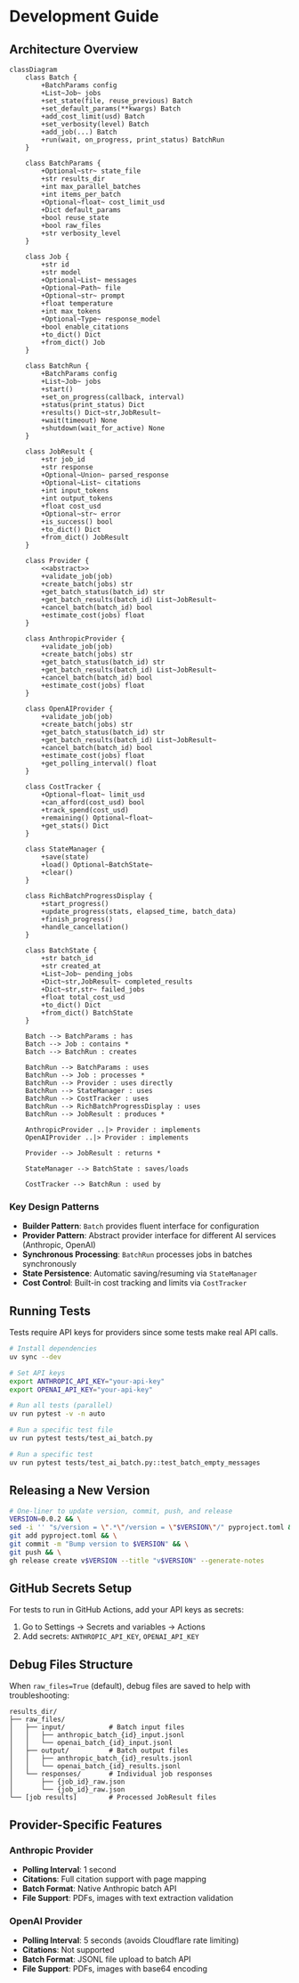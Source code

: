 # Development Guide

## Architecture Overview

```mermaid
classDiagram
    class Batch {
        +BatchParams config
        +List~Job~ jobs
        +set_state(file, reuse_previous) Batch
        +set_default_params(**kwargs) Batch
        +add_cost_limit(usd) Batch
        +set_verbosity(level) Batch
        +add_job(...) Batch
        +run(wait, on_progress, print_status) BatchRun
    }
    
    class BatchParams {
        +Optional~str~ state_file
        +str results_dir
        +int max_parallel_batches
        +int items_per_batch
        +Optional~float~ cost_limit_usd
        +Dict default_params
        +bool reuse_state
        +bool raw_files
        +str verbosity_level
    }
    
    class Job {
        +str id
        +str model
        +Optional~List~ messages
        +Optional~Path~ file
        +Optional~str~ prompt
        +float temperature
        +int max_tokens
        +Optional~Type~ response_model
        +bool enable_citations
        +to_dict() Dict
        +from_dict() Job
    }
    
    class BatchRun {
        +BatchParams config
        +List~Job~ jobs
        +start()
        +set_on_progress(callback, interval)
        +status(print_status) Dict
        +results() Dict~str,JobResult~
        +wait(timeout) None
        +shutdown(wait_for_active) None
    }
    
    class JobResult {
        +str job_id
        +str response
        +Optional~Union~ parsed_response
        +Optional~List~ citations
        +int input_tokens
        +int output_tokens
        +float cost_usd
        +Optional~str~ error
        +is_success() bool
        +to_dict() Dict
        +from_dict() JobResult
    }
    
    class Provider {
        <<abstract>>
        +validate_job(job)
        +create_batch(jobs) str
        +get_batch_status(batch_id) str
        +get_batch_results(batch_id) List~JobResult~
        +cancel_batch(batch_id) bool
        +estimate_cost(jobs) float
    }
    
    class AnthropicProvider {
        +validate_job(job)
        +create_batch(jobs) str
        +get_batch_status(batch_id) str
        +get_batch_results(batch_id) List~JobResult~
        +cancel_batch(batch_id) bool
        +estimate_cost(jobs) float
    }
    
    class OpenAIProvider {
        +validate_job(job)
        +create_batch(jobs) str
        +get_batch_status(batch_id) str
        +get_batch_results(batch_id) List~JobResult~
        +cancel_batch(batch_id) bool
        +estimate_cost(jobs) float
        +get_polling_interval() float
    }
    
    class CostTracker {
        +Optional~float~ limit_usd
        +can_afford(cost_usd) bool
        +track_spend(cost_usd)
        +remaining() Optional~float~
        +get_stats() Dict
    }
    
    class StateManager {
        +save(state)
        +load() Optional~BatchState~
        +clear()
    }
    
    class RichBatchProgressDisplay {
        +start_progress()
        +update_progress(stats, elapsed_time, batch_data)
        +finish_progress()
        +handle_cancellation()
    }
    
    class BatchState {
        +str batch_id
        +str created_at
        +List~Job~ pending_jobs
        +Dict~str,JobResult~ completed_results
        +Dict~str,str~ failed_jobs
        +float total_cost_usd
        +to_dict() Dict
        +from_dict() BatchState
    }
    
    Batch --> BatchParams : has
    Batch --> Job : contains *
    Batch --> BatchRun : creates
    
    BatchRun --> BatchParams : uses
    BatchRun --> Job : processes *
    BatchRun --> Provider : uses directly
    BatchRun --> StateManager : uses
    BatchRun --> CostTracker : uses
    BatchRun --> RichBatchProgressDisplay : uses
    BatchRun --> JobResult : produces *
    
    AnthropicProvider ..|> Provider : implements
    OpenAIProvider ..|> Provider : implements
    
    Provider --> JobResult : returns *
    
    StateManager --> BatchState : saves/loads
    
    CostTracker --> BatchRun : used by
```

### Key Design Patterns

- **Builder Pattern**: `Batch` provides fluent interface for configuration
- **Provider Pattern**: Abstract provider interface for different AI services (Anthropic, OpenAI)  
- **Synchronous Processing**: `BatchRun` processes jobs in batches synchronously
- **State Persistence**: Automatic saving/resuming via `StateManager`
- **Cost Control**: Built-in cost tracking and limits via `CostTracker`

## Running Tests

Tests require API keys for providers since some tests make real API calls.

```bash
# Install dependencies
uv sync --dev

# Set API keys
export ANTHROPIC_API_KEY="your-api-key"
export OPENAI_API_KEY="your-api-key"

# Run all tests (parallel)
uv run pytest -v -n auto 

# Run a specific test file
uv run pytest tests/test_ai_batch.py

# Run a specific test
uv run pytest tests/test_ai_batch.py::test_batch_empty_messages
```

## Releasing a New Version

```bash
# One-liner to update version, commit, push, and release
VERSION=0.0.2 && \
sed -i '' "s/version = \".*\"/version = \"$VERSION\"/" pyproject.toml && \
git add pyproject.toml && \
git commit -m "Bump version to $VERSION" && \
git push && \
gh release create v$VERSION --title "v$VERSION" --generate-notes
```

## GitHub Secrets Setup

For tests to run in GitHub Actions, add your API keys as secrets:
1. Go to Settings → Secrets and variables → Actions
2. Add secrets: `ANTHROPIC_API_KEY`, `OPENAI_API_KEY`

## Debug Files Structure

When `raw_files=True` (default), debug files are saved to help with troubleshooting:

```
results_dir/
├── raw_files/
│   ├── input/           # Batch input files
│   │   ├── anthropic_batch_{id}_input.jsonl
│   │   └── openai_batch_{id}_input.jsonl
│   ├── output/          # Batch output files
│   │   ├── anthropic_batch_{id}_results.jsonl
│   │   └── openai_batch_{id}_results.jsonl
│   └── responses/       # Individual job responses
│       ├── {job_id}_raw.json
│       └── {job_id}_raw.json
└── [job results]        # Processed JobResult files
```

## Provider-Specific Features

### Anthropic Provider
- **Polling Interval**: 1 second
- **Citations**: Full citation support with page mapping
- **Batch Format**: Native Anthropic batch API
- **File Support**: PDFs, images with text extraction validation

### OpenAI Provider  
- **Polling Interval**: 5 seconds (avoids Cloudflare rate limiting)
- **Citations**: Not supported
- **Batch Format**: JSONL file upload to batch API
- **File Support**: PDFs, images with base64 encoding